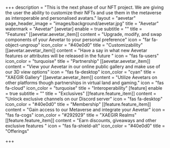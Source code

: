 +++
description = "This is the next phase of our NFT project. We are giving the user the ability to customize their NFTs and use them in the metaverse as interoperable and personalised avatars."
layout = "aevetar"
page_header_image = "images/background/aevetar.jpg"
title = "Aevetar"
watermark = "Aevetar"
[aevetar]
enable = true
subtitle = ""
title = "Features"
[[aevetar.aevetar_item]]
content = "Upgrade, modify, and swap components of your Aevetar to your personal preference"
icon = "far fa-object-ungroup"
icon_color = "#40e0d0"
title = "Customizability"
[[aevetar.aevetar_item]]
content = "Have a say in what new Aevetar features or attributes will be released in the future "
icon = "fas fa-users"
icon_color = "turquoise"
title = "Partnership"
[[aevetar.aevetar_item]]
content = "View your Aevetar in our online public gallery and make use of our 3D view options"
icon = "fas fa-desktop"
icon_color = "cyan"
title = "XAEGIR Gallery"
[[aevetar.aevetar_item]]
content = "Utilize Aevetars on other platforms though partnerships in virtual land and gaming."
icon = "fas fa-cloud"
icon_color = "turquoise"
title = "Interoperability"
[feature]
enable = true
subtitle = ""
title = "Exclusives"
[[feature.feature_item]]
content = "Unlock exclusive channels on our Discord server"
icon = "fas fa-desktop"
icon_color = "#40e0d0"
title = "Membership"
[[feature.feature_item]]
content = "Gain access to our Metaverse and integrate your Aevetar"
icon = "fas fa-cogs"
icon_color = "#292929"
title = "XAEGIR Realms"
[[feature.feature_item]]
content = "Earn discounts, giveaways and other exclusive features "
icon = "fas fa-shield-alt"
icon_color = "#40e0d0"
title = "Offerings"

+++
